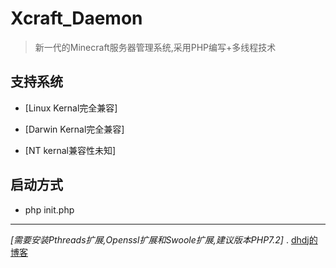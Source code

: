 # Xcraft_Daemon
>新一代的Minecraft服务器管理系统,采用PHP编写+多线程技术

## 支持系统
* [Linux Kernal完全兼容] 

* [Darwin Kernal完全兼容] 

* [NT kernal兼容性未知] 

## 启动方式

* php init.php
---
*[需要安装Pthreads扩展,Openssl扩展和Swoole扩展,建议版本PHP7.2]*
.
[dhdj的博客](https://blog.dypme.cn)
